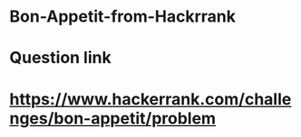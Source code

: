 # Bon-Appetit-from-Hackrrank

# Question link

# https://www.hackerrank.com/challenges/bon-appetit/problem
